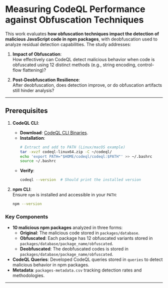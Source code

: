 # Measuring CodeQL Performance against Obfuscation Techniques 
This work evaluates **how obfuscation techniques impact the detection of malicious JavaScript code in npm packages**, with deobfuscation used to analyze residual detection capabilities. The study addresses:  

1. **Impact of Obfuscation**:  
   How effectively can CodeQL detect malicious behavior when code is obfuscated using 12 distinct methods (e.g., string encoding, control-flow flattening)?  

2. **Post-Deobfuscation Resilience**:  
   After deobfuscation, does detection improve, or do obfuscation artifacts still hinder analysis?  

---
##  Prerequisites  

1. **CodeQL CLI**:  
   - **Download**: [CodeQL CLI Binaries](https://github.com/github/codeql-cli-binaries/releases).  
   - **Installation**:  
     ```bash
     # Extract and add to PATH (Linux/macOS example)
     tar -xvzf codeql-linux64.zip -C ~/codeql/
     echo 'export PATH="$HOME/codeql/codeql:$PATH"' >> ~/.bashrc
     source ~/.bashrc
     ```  
   - **Verify**:  
     ```bash
     codeql --version  # Should print the installed version
     ```  

2. **npm CLI**:  
   Ensure `npm` is installed and accessible in your `PATH`:  
   ```bash
   npm --version

   
###  Key Components  
- **10 malicious npm packages** analyzed in three forms:  
  - **Original**: The malicious code stored in `packages/database`. 
  - **Obfuscated**: Each package has 12 obfuscated variants stored in `packages/database/package_name/obfuscated`.
  - **Deobfuscated**: The deobfuscated codes is stored in `packages/database/package_name/obfuscated`.
- **CodeQL Queries**: Developed CodeQL queries stored in `queries` to detect malicious behavior in npm packages. 
- **Metadata**: `packages-metadata.csv` tracking detection rates and methodologies.  

---
